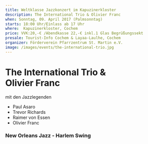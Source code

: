 ```yaml
---
title: Weltklasse Jazzkonzert im Kapuzinerkloster
description: The International Trio & Olivier Franc
when: Sonntag, 09. April 2017 (Palmsonntag)
starts: 18:00 Uhr/Einlass ab 17 Uhr
where:  Kapuzinerkloster, Cochem
price: VVK:20,-€ /Abendkasse 22,-€ inkl.1 Glas Begrüßungssekt
presale: Tourist-Info Cochem & Layaa-Laulhe, Cochem
organizer: Förderverein Pfarrzentrum St. Martin e.V.
image: /images/events/the-international-trio.jpg
---
```

# The International Trio &amp;<br> Olivier Franc

mit den Jazzlegenden

- Paul Asaro 
- Trevor Richards 
- Raimer von Essen 
- Olivier Franc

### New Orleans Jazz - Harlem Swing
